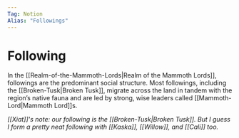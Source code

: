 ```yaml
---
Tag: Notion
Alias: "Followings"
---
```

# Following 
In the [[Realm-of-the-Mammoth-Lords|Realm of the Mammoth Lords]],  followings are the predominant social structure. Most followings, including the [[Broken-Tusk|Broken Tusk]], migrate across the land in tandem with the region’s native fauna and  are led by strong, wise leaders called [[Mammoth-Lord|Mammoth Lord]]s.

*[[Xiat]]'s note: our following is the [[Broken-Tusk|Broken Tusk]]. But I guess I form a pretty neat following with [[Kaska]], [[Willow]], and [[Cali]] too.*